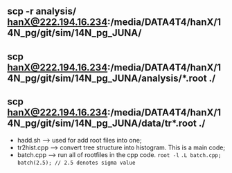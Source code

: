 ## scp -r analysis/ hanX@222.194.16.234:/media/DATA4T4/hanX/14N_pg/git/sim/14N_pg_JUNA/
## scp hanX@222.194.16.234:/media/DATA4T4/hanX/14N_pg/git/sim/14N_pg_JUNA/analysis/\*.root ./

## scp hanX@222.194.16.234:/media/DATA4T4/hanX/14N_pg/git/sim/14N_pg_JUNA/data/tr*.root ./

* hadd.sh --> used for add root files into one;
* tr2hist.cpp --> convert tree structure into histogram. This is a main code;
* batch.cpp --> run all of rootfiles in the cpp code.
  `root -l`
  `.L batch.cpp;`
  `batch(2.5); // 2.5 denotes sigma value`